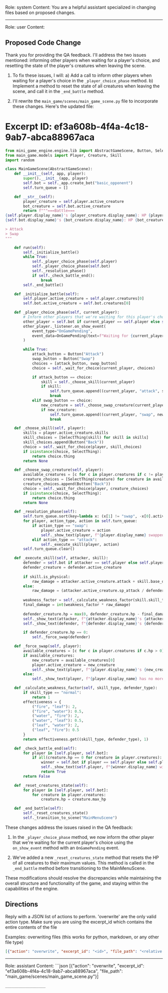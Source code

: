 Role: system
Content: You are a helpful assistant specialized in changing files based on proposed changes.
__________________
Role: user
Content: 
## Proposed Code Change
Thank you for providing the QA feedback. I'll address the two issues mentioned: informing other players when waiting for a player's choice, and resetting the state of the player's creatures when leaving the scene.

1. To fix these issues, I will:
   a) Add a call to inform other players when waiting for a player's choice in the `_player_choice_phase` method.
   b) Implement a method to reset the state of all creatures when leaving the scene, and call it in the `_end_battle` method.

2. I'll rewrite the `main_game/scenes/main_game_scene.py` file to incorporate these changes. Here's the updated file:

# Excerpt ID: ef3a608b-4f4a-4c18-9ab7-abca88967aca
```python main_game/scenes/main_game_scene.py
from mini_game_engine.engine.lib import AbstractGameScene, Button, SelectThing, OnGamePending
from main_game.models import Player, Creature, Skill
import random

class MainGameScene(AbstractGameScene):
    def __init__(self, app, player):
        super().__init__(app, player)
        self.bot = self._app.create_bot("basic_opponent")
        self.turn_queue = []

    def __str__(self):
        player_creature = self.player.active_creature
        bot_creature = self.bot.active_creature
        return f"""===Battle===
{self.player.display_name}'s {player_creature.display_name}: HP {player_creature.hp}/{player_creature.max_hp}
{self.bot.display_name}'s {bot_creature.display_name}: HP {bot_creature.hp}/{bot_creature.max_hp}

> Attack
> Swap
"""

    def run(self):
        self._initialize_battle()
        while True:
            self._player_choice_phase(self.player)
            self._player_choice_phase(self.bot)
            self._resolution_phase()
            if self._check_battle_end():
                break
        self._end_battle()

    def _initialize_battle(self):
        self.player.active_creature = self.player.creatures[0]
        self.bot.active_creature = self.bot.creatures[0]

    def _player_choice_phase(self, current_player):
        # Inform other players that we're waiting for this player's choice
        other_player = self.bot if current_player == self.player else self.player
        other_player._listener.on_show_event(
            event_type="OnGamePending",
            event_data=OnGamePending(text=f"Waiting for {current_player.display_name}'s choice...").model_dump()
        )

        while True:
            attack_button = Button("Attack")
            swap_button = Button("Swap")
            choices = [attack_button, swap_button]
            choice = self._wait_for_choice(current_player, choices)

            if attack_button == choice:
                skill = self._choose_skill(current_player)
                if skill:
                    self.turn_queue.append((current_player, "attack", skill))
                    break
            elif swap_button == choice:
                new_creature = self._choose_swap_creature(current_player)
                if new_creature:
                    self.turn_queue.append((current_player, "swap", new_creature))
                    break

    def _choose_skill(self, player):
        skills = player.active_creature.skills
        skill_choices = [SelectThing(skill) for skill in skills]
        skill_choices.append(Button("Back"))
        choice = self._wait_for_choice(player, skill_choices)
        if isinstance(choice, SelectThing):
            return choice.thing
        return None

    def _choose_swap_creature(self, player):
        available_creatures = [c for c in player.creatures if c != player.active_creature and c.hp > 0]
        creature_choices = [SelectThing(creature) for creature in available_creatures]
        creature_choices.append(Button("Back"))
        choice = self._wait_for_choice(player, creature_choices)
        if isinstance(choice, SelectThing):
            return choice.thing
        return None

    def _resolution_phase(self):
        self.turn_queue.sort(key=lambda x: (x[1] != "swap", -x[0].active_creature.speed, random.random()))
        for player, action_type, action in self.turn_queue:
            if action_type == "swap":
                player.active_creature = action
                self._show_text(player, f"{player.display_name} swapped to {action.display_name}!")
            elif action_type == "attack":
                self._execute_skill(player, action)
        self.turn_queue.clear()

    def _execute_skill(self, attacker, skill):
        defender = self.bot if attacker == self.player else self.player
        defender_creature = defender.active_creature
        
        if skill.is_physical:
            raw_damage = attacker.active_creature.attack + skill.base_damage - defender_creature.defense
        else:
            raw_damage = (attacker.active_creature.sp_attack / defender_creature.sp_defense) * skill.base_damage
        
        weakness_factor = self._calculate_weakness_factor(skill.skill_type, defender_creature.creature_type)
        final_damage = int(weakness_factor * raw_damage)
        
        defender_creature.hp = max(0, defender_creature.hp - final_damage)
        self._show_text(attacker, f"{attacker.display_name}'s {attacker.active_creature.display_name} used {skill.display_name}!")
        self._show_text(defender, f"{defender.display_name}'s {defender_creature.display_name} took {final_damage} damage!")

        if defender_creature.hp == 0:
            self._force_swap(defender)

    def _force_swap(self, player):
        available_creatures = [c for c in player.creatures if c.hp > 0]
        if available_creatures:
            new_creature = available_creatures[0]
            player.active_creature = new_creature
            self._show_text(player, f"{player.display_name}'s {new_creature.display_name} was forced into battle!")
        else:
            self._show_text(player, f"{player.display_name} has no more creatures able to battle!")

    def _calculate_weakness_factor(self, skill_type, defender_type):
        if skill_type == "normal":
            return 1
        effectiveness = {
            ("fire", "leaf"): 2,
            ("fire", "water"): 0.5,
            ("water", "fire"): 2,
            ("water", "leaf"): 0.5,
            ("leaf", "water"): 2,
            ("leaf", "fire"): 0.5
        }
        return effectiveness.get((skill_type, defender_type), 1)

    def _check_battle_end(self):
        for player in [self.player, self.bot]:
            if all(creature.hp == 0 for creature in player.creatures):
                winner = self.bot if player == self.player else self.player
                self._show_text(self.player, f"{winner.display_name} wins the battle!")
                return True
        return False

    def _reset_creatures_state(self):
        for player in [self.player, self.bot]:
            for creature in player.creatures:
                creature.hp = creature.max_hp

    def _end_battle(self):
        self._reset_creatures_state()
        self._transition_to_scene("MainMenuScene")
```

These changes address the issues raised in the QA feedback:

1. In the `_player_choice_phase` method, we now inform the other player that we're waiting for the current player's choice using the `on_show_event` method with an `OnGamePending` event.

2. We've added a new `_reset_creatures_state` method that resets the HP of all creatures to their maximum values. This method is called in the `_end_battle` method before transitioning to the MainMenuScene.

These modifications should resolve the discrepancies while maintaining the overall structure and functionality of the game, and staying within the capabilities of the engine.

## Directions
Reply with a JSON list of actions to perform. 'overwrite' are the only valid action type. 
Make sure you are using the excerpt_id which contains the entire contents of the file

Examples:
overwriting files (this works for python, markdown, or any other file type)
```json output_example1
[{"action": "overwrite", "excerpt_id": "<id>", "file_path": "<relative file path>"}]
```

__________________
Role: assistant
Content: ```json
[{"action": "overwrite", "excerpt_id": "ef3a608b-4f4a-4c18-9ab7-abca88967aca", "file_path": "main_game/scenes/main_game_scene.py"}]
```
__________________
